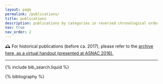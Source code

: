 ```yaml
---
layout: page
permalink: /publications/
title: publications
description: publications by categories in reversed chronological order. generated by jekyll-scholar.
nav: true
nav_order: 2
---
```


🕰 For historical publications (before ca. 2017), please refer to the <a href="https://caffeinator.gitlab.io/asnac2016/">archive here, as a virtual handout (presented at ASNAC 2016).</a>

<hr/>

<!-- _pages/publications.md -->

<!-- Bibsearch Feature -->

{% include bib_search.liquid %}

<div class="publications">

{% bibliography %}

</div>
